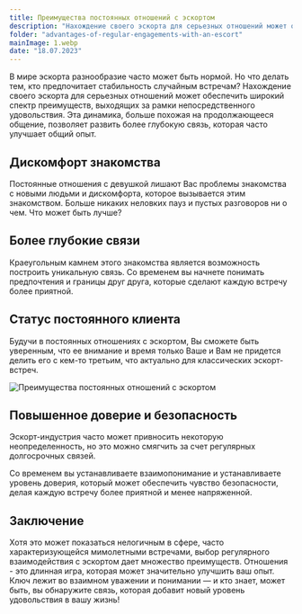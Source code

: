 ```yaml
---
title: Преимущества постоянных отношений с эскортом
description: "Нахождение своего эскорта для серьезных отношений может обеспечить широкий спектр преимуществ, выходящих за рамки непосредственного удовольствия. Эта динамика, больше похожая на продолжающееся общение, позволяет развить более глубокую связь, которая часто улучшает общий опыт."
folder: "advantages-of-regular-engagements-with-an-escort"
mainImage: 1.webp
date: "18.07.2023"
---
```

В мире эскорта разнообразие часто может быть нормой. Но что делать тем, кто предпочитает стабильность случайным встречам? Нахождение своего эскорта для серьезных отношений может обеспечить широкий спектр преимуществ, выходящих за рамки непосредственного удовольствия. Эта динамика, больше похожая на продолжающееся общение, позволяет развить более глубокую связь, которая часто улучшает общий опыт.

## Дискомфорт знакомства
Постоянные отношения с девушкой лишают Вас проблемы знакомства с новыми людьми и дискомфорта, которое вызывается этим знакомством. Больше никаких неловких пауз и пустых разговоров ни о чем. Что может быть лучше?

## Более глубокие связи
Краеугольным камнем этого знакомства является возможность построить уникальную связь. Со временем вы начнете понимать предпочтения и границы друг друга, которые сделают  каждую встречу более приятной.

## Статус постоянного клиента
Будучи в постоянных отношениях с эскортом, Вы сможете быть уверенным, что ее внимание и время только Ваше и Вам не придется делить его с кем-то третьим, что актуально для классических эскорт-встреч.

![Преимущества постоянных отношений с эскортом](/assets/img/media/advantages-of-regular-engagements-with-an-escort/1.webp "Преимущества постоянных отношений с эскортом в Дубае")

## Повышенное доверие и безопасность
Эскорт-индустрия часто может привносить некоторую неопределенность, но это можно смягчить за счет регулярных долгосрочных связей.

Со временем вы устанавливаете взаимопонимание и устанавливаете уровень доверия, который может обеспечить чувство безопасности, делая каждую встречу более приятной и менее напряженной.

## Заключение
Хотя это может показаться нелогичным в сфере, часто характеризующейся мимолетными встречами, выбор регулярного взаимодействия с эскортом дает множество преимуществ. Отношения - это длинная игра, которая может значительно улучшить ваш опыт. Ключ лежит во взаимном уважении и понимании — и кто знает, может быть, вы обнаружите связь, которая добавит новый уровень удовольствия в вашу жизнь!

